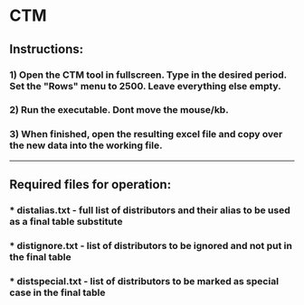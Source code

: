 # CTM

## Instructions:
### 1) Open the CTM tool in fullscreen. Type in the desired period. Set the "Rows" menu to 2500. Leave everything else empty.
### 2) Run the executable. Dont move the mouse/kb.
### 3) When finished, open the resulting excel file and copy over the new data into the working file.

_______________________________

## Required files for operation:
### * distalias.txt - full list of distributors and their alias to be used as a final table substitute
### * distignore.txt - list of distributors to be ignored and not put in the final table
### * distspecial.txt - list of distributors to be marked as special case in the final table
